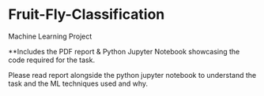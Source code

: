 # Fruit-Fly-Classification
Machine Learning Project

**Includes the PDF report & Python Jupyter Notebook showcasing the code required for the task. 

Please read report alongside the python jupyter notebook to understand the task and the ML techniques used and why. 
